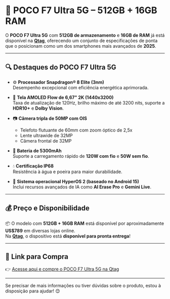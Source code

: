 # 📱 POCO F7 Ultra 5G – 512GB + 16GB RAM

O **POCO F7 Ultra 5G** com **512GB de armazenamento** e **16GB de RAM** já está disponível na **[Qtag](#)**, oferecendo um conjunto de especificações de ponta que o posicionam como um dos smartphones mais avançados de **2025**.

---

## 🔍 Destaques do POCO F7 Ultra 5G

- ⚙️ **Processador Snapdragon® 8 Elite (3nm)**  
  Desempenho excepcional com eficiência energética aprimorada.

- 📱 **Tela AMOLED Flow de 6,67" 2K (1440x3200)**  
  Taxa de atualização de 120Hz, brilho máximo de até 3200 nits, suporte a **HDR10+** e **Dolby Vision**.

- 📷 **Câmera tripla de 50MP com OIS**  
  - Telefoto flutuante de 60mm com zoom óptico de 2,5x  
  - Lente ultrawide de 32MP  
  - Câmera frontal de 32MP

- 🔋 **Bateria de 5300mAh**  
  Suporte a carregamento rápido de **120W com fio** e **50W sem fio**.

- 💧 **Certificação IP68**  
  Resistência à água e poeira para maior durabilidade.

- 🤖 **Sistema operacional HyperOS 2 (baseado no Android 15)**  
  Inclui recursos avançados de IA como **AI Erase Pro** e **Gemini Live**.

---

## 💰 Preço e Disponibilidade

📦 O modelo com **512GB + 16GB RAM** está disponível por aproximadamente **US$789** em diversas lojas online.  
Na **[Qtag](#)**, o dispositivo está **disponível para pronta entrega**!

---

## 🔗 Link para Compra

👉 [Acesse aqui e compre o POCO F7 Ultra 5G na Qtag](#)

---

Se precisar de mais informações ou tiver dúvidas sobre o produto, estou à disposição para ajudar! 😊
